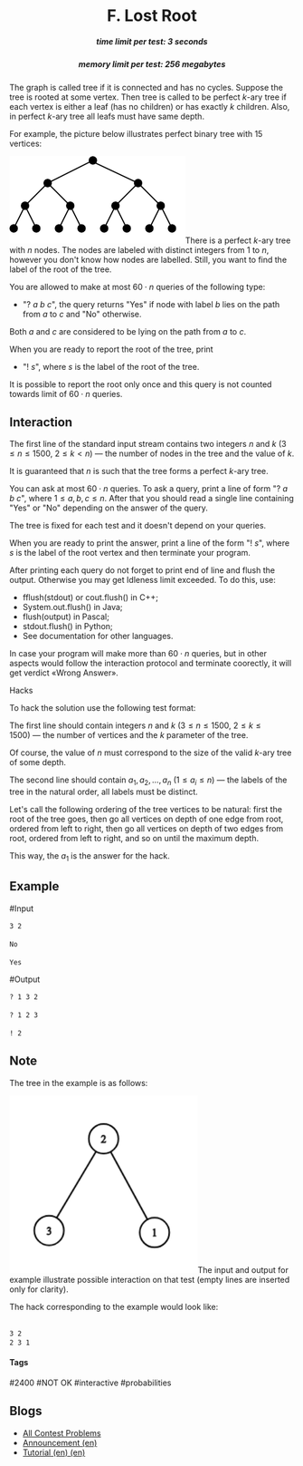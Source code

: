 <h1 style='text-align: center;'> F. Lost Root</h1>

<h5 style='text-align: center;'>time limit per test: 3 seconds</h5>
<h5 style='text-align: center;'>memory limit per test: 256 megabytes</h5>

The graph is called tree if it is connected and has no cycles. Suppose the tree is rooted at some vertex. Then tree is called to be perfect $k$-ary tree if each vertex is either a leaf (has no children) or has exactly $k$ children. Also, in perfect $k$-ary tree all leafs must have same depth.

For example, the picture below illustrates perfect binary tree with $15$ vertices:

![](images/212b825ffa19c8bd5916718aea990947658efda6.png)There is a perfect $k$-ary tree with $n$ nodes. The nodes are labeled with distinct integers from $1$ to $n$, however you don't know how nodes are labelled. Still, you want to find the label of the root of the tree.

You are allowed to make at most $60 \cdot n$ queries of the following type:

* "? $a$ $b$ $c$", the query returns "Yes" if node with label $b$ lies on the path from $a$ to $c$ and "No" otherwise.

Both $a$ and $c$ are considered to be lying on the path from $a$ to $c$.

When you are ready to report the root of the tree, print 

* "! $s$", where $s$ is the label of the root of the tree.

It is possible to report the root only once and this query is not counted towards limit of $60 \cdot n$ queries.

## Interaction

The first line of the standard input stream contains two integers $n$ and $k$ ($3 \le n \le 1500$, $2 \le k < n$) — the number of nodes in the tree and the value of $k$. 

It is guaranteed that $n$ is such that the tree forms a perfect $k$-ary tree.

You can ask at most $60 \cdot n$ queries. To ask a query, print a line of form "? $a$ $b$ $c$", where $1 \le a, b, c \le n$. After that you should read a single line containing "Yes" or "No" depending on the answer of the query.

The tree is fixed for each test and it doesn't depend on your queries.

When you are ready to print the answer, print a line of the form "! $s$", where $s$ is the label of the root vertex and then terminate your program.

After printing each query do not forget to print end of line and flush the output. Otherwise you may get Idleness limit exceeded. To do this, use:

* fflush(stdout) or cout.flush() in C++;
* System.out.flush() in Java;
* flush(output) in Pascal;
* stdout.flush() in Python;
* See documentation for other languages.

In case your program will make more than $60 \cdot n$ queries, but in other aspects would follow the interaction protocol and terminate coorectly, it will get verdict «Wrong Answer».

Hacks

To hack the solution use the following test format:

The first line should contain integers $n$ and $k$ ($3 \le n \le 1500$, $2 \le k \le 1500$) — the number of vertices and the $k$ parameter of the tree.

Of course, the value of $n$ must correspond to the size of the valid $k$-ary tree of some depth.

The second line should contain $a_1, a_2, \ldots, a_n$ ($1 \le a_i \le n$) — the labels of the tree in the natural order, all labels must be distinct.

Let's call the following ordering of the tree vertices to be natural: first the root of the tree goes, then go all vertices on depth of one edge from root, ordered from left to right, then go all vertices on depth of two edges from root, ordered from left to right, and so on until the maximum depth.

This way, the $a_1$ is the answer for the hack.

## Example

#Input
```text
3 2  
  
No  
  
Yes  

```
#Output
```text
? 1 3 2  
  
? 1 2 3  
  
! 2
```
## Note

The tree in the example is as follows:

![](images/b5d55580981b03e2b023387c3d4a7111cd2d673d.png)The input and output for example illustrate possible interaction on that test (empty lines are inserted only for clarity).

The hack corresponding to the example would look like:


```text
  
3 2  
2 3 1  

```


#### Tags 

#2400 #NOT OK #interactive #probabilities 

## Blogs
- [All Contest Problems](../Codeforces_Round_523_(Div._2).md)
- [Announcement (en)](../blogs/Announcement_(en).md)
- [Tutorial (en) (en)](../blogs/Tutorial_(en)_(en).md)
